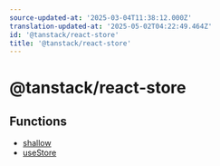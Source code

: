 ```yaml
---
source-updated-at: '2025-03-04T11:38:12.000Z'
translation-updated-at: '2025-05-02T04:22:49.464Z'
id: '@tanstack/react-store'
title: '@tanstack/react-store'
---
```


<!-- DO NOT EDIT: this page is autogenerated from the type comments -->

# @tanstack/react-store

## Functions

- [shallow](functions/shallow.md)
- [useStore](functions/usestore.md)
